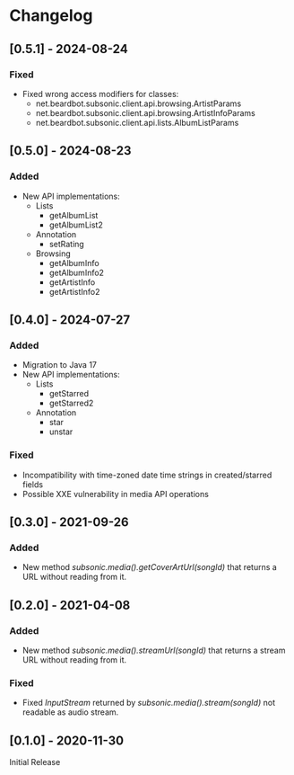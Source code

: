# Changelog

## [0.5.1] - 2024-08-24

### Fixed

- Fixed wrong access modifiers for classes:
  - net.beardbot.subsonic.client.api.browsing.ArtistParams
  - net.beardbot.subsonic.client.api.browsing.ArtistInfoParams
  - net.beardbot.subsonic.client.api.lists.AlbumListParams

## [0.5.0] - 2024-08-23

### Added

- New API implementations:
  - Lists
    - getAlbumList
    - getAlbumList2
  - Annotation
    - setRating
  - Browsing
    - getAlbumInfo
    - getAlbumInfo2
    - getArtistInfo
    - getArtistInfo2

## [0.4.0] - 2024-07-27

### Added

- Migration to Java 17
- New API implementations:
  - Lists
    - getStarred
    - getStarred2
  - Annotation
    - star
    - unstar

### Fixed

- Incompatibility with time-zoned date time strings in created/starred fields
- Possible XXE vulnerability in media API operations

## [0.3.0] - 2021-09-26

### Added 

- New method *subsonic.media().getCoverArtUrl(songId)* that returns a URL without reading from it.

## [0.2.0] - 2021-04-08

### Added 

- New method *subsonic.media().streamUrl(songId)* that returns a stream URL without reading from it.

### Fixed 

- Fixed *InputStream* returned by *subsonic.media().stream(songId)* not readable as audio stream.

## [0.1.0] - 2020-11-30

Initial Release